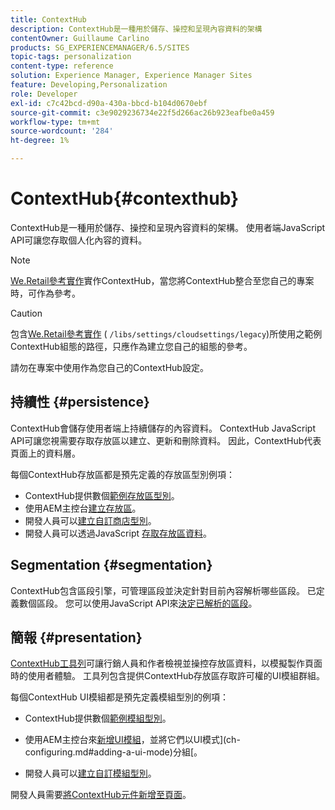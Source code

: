 ```yaml
---
title: ContextHub
description: ContextHub是一種用於儲存、操控和呈現內容資料的架構
contentOwner: Guillaume Carlino
products: SG_EXPERIENCEMANAGER/6.5/SITES
topic-tags: personalization
content-type: reference
solution: Experience Manager, Experience Manager Sites
feature: Developing,Personalization
role: Developer
exl-id: c7c42bcd-d90a-430a-bbcd-b104d0670ebf
source-git-commit: c3e9029236734e22f5d266ac26b923eafbe0a459
workflow-type: tm+mt
source-wordcount: '284'
ht-degree: 1%

---
```


# ContextHub{#contexthub}

ContextHub是一種用於儲存、操控和呈現內容資料的架構。 使用者端JavaScript API可讓您存取個人化內容的資料。

>[!NOTE]
>
>[We.Retail參考實作](/help/sites-developing/we-retail.md)實作ContextHub，當您將ContextHub整合至您自己的專案時，可作為參考。

>[!CAUTION]
>
>包含[We.Retail參考實作](/help/sites-developing/we-retail.md) ( `/libs/settings/cloudsettings/legacy`)所使用之範例ContextHub組態的路徑，只應作為建立您自己的組態的參考。
>
>請勿在專案中使用作為您自己的ContextHub設定。

## 持續性 {#persistence}

ContextHub會儲存使用者端上持續儲存的內容資料。 ContextHub JavaScript API可讓您視需要存取存放區以建立、更新和刪除資料。 因此，ContextHub代表頁面上的資料層。

每個ContextHub存放區都是預先定義的存放區型別例項：

* ContextHub提供數個[範例存放區型別](/help/sites-developing/ch-samplestores.md)。
* 使用AEM主控台[建立存放區](ch-configuring.md#creating-a-contexthub-store)。
* 開發人員可以[建立自訂商店型別](/help/sites-developing/ch-extend.md#creating-custom-store-candidates)。
* 開發人員可以透過JavaScript [存取存放區資料](/help/sites-developing/ch-adding.md#interacting-with-contexthub-stores)。

## Segmentation {#segmentation}

ContextHub包含區段引擎，可管理區段並決定針對目前內容解析哪些區段。 已定義數個區段。 您可以使用JavaScript API來[決定已解析的區段](/help/sites-developing/ch-adding.md#determining-resolved-contexthub-segments)。

## 簡報 {#presentation}

[ContextHub工具列](/help/sites-authoring/ch-previewing.md)可讓行銷人員和作者檢視並操控存放區資料，以模擬製作頁面時的使用者體驗。 工具列包含提供ContextHub存放區存取許可權的UI模組群組。

每個ContextHub UI模組都是預先定義模組型別的例項：

* ContextHub提供數個[範例模組型別](/help/sites-developing/ch-samplemodules.md)。
* 使用AEM主控台來[新增UI模組](ch-configuring.md#adding-a-ui-module)，並將它們以UI模式](ch-configuring.md#adding-a-ui-mode)分組[。

* 開發人員可以[建立自訂模組型別](/help/sites-developing/ch-extend.md#creating-contexthub-ui-module-types)。

開發人員需要[將ContextHub元件新增至頁面](/help/sites-developing/ch-adding.md)。
